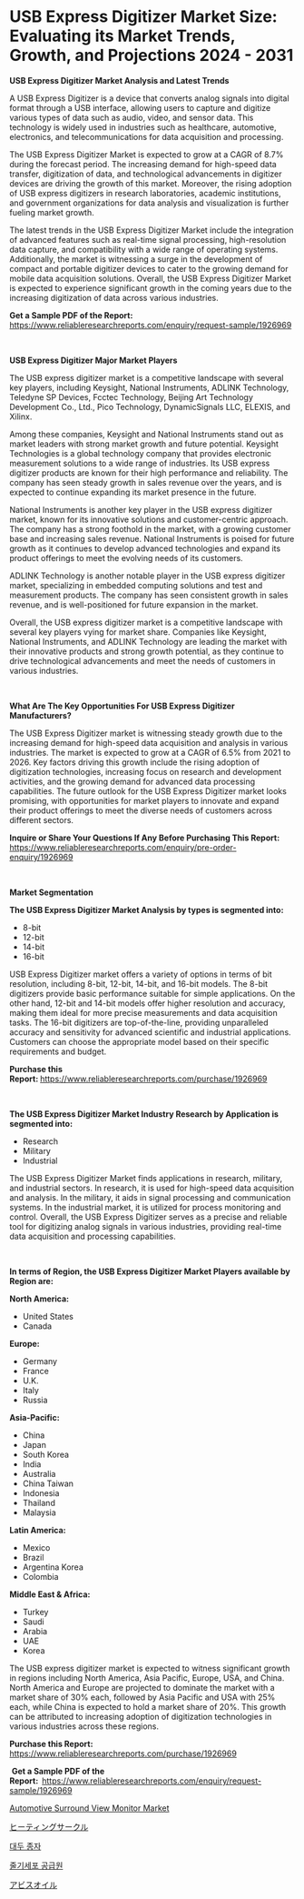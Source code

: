 <p><h1>USB Express Digitizer Market Size: Evaluating its Market Trends, Growth, and Projections 2024 - 2031</h1></p><p><strong>USB Express Digitizer Market Analysis and Latest Trends</strong></p>
<p><p>A USB Express Digitizer is a device that converts analog signals into digital format through a USB interface, allowing users to capture and digitize various types of data such as audio, video, and sensor data. This technology is widely used in industries such as healthcare, automotive, electronics, and telecommunications for data acquisition and processing.</p><p>The USB Express Digitizer Market is expected to grow at a CAGR of 8.7% during the forecast period. The increasing demand for high-speed data transfer, digitization of data, and technological advancements in digitizer devices are driving the growth of this market. Moreover, the rising adoption of USB express digitizers in research laboratories, academic institutions, and government organizations for data analysis and visualization is further fueling market growth.</p><p>The latest trends in the USB Express Digitizer Market include the integration of advanced features such as real-time signal processing, high-resolution data capture, and compatibility with a wide range of operating systems. Additionally, the market is witnessing a surge in the development of compact and portable digitizer devices to cater to the growing demand for mobile data acquisition solutions. Overall, the USB Express Digitizer Market is expected to experience significant growth in the coming years due to the increasing digitization of data across various industries.</p></p>
<p><strong>Get a Sample PDF of the Report:&nbsp;</strong> <a href="https://www.reliableresearchreports.com/enquiry/request-sample/1926969">https://www.reliableresearchreports.com/enquiry/request-sample/1926969</a></p>
<p>&nbsp;</p>
<p><strong>USB Express Digitizer Major Market Players</strong></p>
<p><p>The USB express digitizer market is a competitive landscape with several key players, including Keysight, National Instruments, ADLINK Technology, Teledyne SP Devices, Fcctec Technology, Beijing Art Technology Development Co., Ltd., Pico Technology, DynamicSignals LLC, ELEXIS, and Xilinx. </p><p>Among these companies, Keysight and National Instruments stand out as market leaders with strong market growth and future potential. Keysight Technologies is a global technology company that provides electronic measurement solutions to a wide range of industries. Its USB express digitizer products are known for their high performance and reliability. The company has seen steady growth in sales revenue over the years, and is expected to continue expanding its market presence in the future.</p><p>National Instruments is another key player in the USB express digitizer market, known for its innovative solutions and customer-centric approach. The company has a strong foothold in the market, with a growing customer base and increasing sales revenue. National Instruments is poised for future growth as it continues to develop advanced technologies and expand its product offerings to meet the evolving needs of its customers.</p><p>ADLINK Technology is another notable player in the USB express digitizer market, specializing in embedded computing solutions and test and measurement products. The company has seen consistent growth in sales revenue, and is well-positioned for future expansion in the market.</p><p>Overall, the USB express digitizer market is a competitive landscape with several key players vying for market share. Companies like Keysight, National Instruments, and ADLINK Technology are leading the market with their innovative products and strong growth potential, as they continue to drive technological advancements and meet the needs of customers in various industries.</p></p>
<p>&nbsp;</p>
<p><strong>What Are The Key Opportunities For USB Express Digitizer Manufacturers?</strong></p>
<p><p>The USB Express Digitizer market is witnessing steady growth due to the increasing demand for high-speed data acquisition and analysis in various industries. The market is expected to grow at a CAGR of 6.5% from 2021 to 2026. Key factors driving this growth include the rising adoption of digitization technologies, increasing focus on research and development activities, and the growing demand for advanced data processing capabilities. The future outlook for the USB Express Digitizer market looks promising, with opportunities for market players to innovate and expand their product offerings to meet the diverse needs of customers across different sectors.</p></p>
<p><strong>Inquire or Share Your Questions If Any Before Purchasing This Report:</strong> <a href="https://www.reliableresearchreports.com/enquiry/pre-order-enquiry/1926969">https://www.reliableresearchreports.com/enquiry/pre-order-enquiry/1926969</a></p>
<p>&nbsp;</p>
<p><strong>Market Segmentation</strong></p>
<p><strong>The USB Express Digitizer Market Analysis by types is segmented into:</strong></p>
<p><ul><li>8-bit</li><li>12-bit</li><li>14-bit</li><li>16-bit</li></ul></p>
<p><p>USB Express Digitizer market offers a variety of options in terms of bit resolution, including 8-bit, 12-bit, 14-bit, and 16-bit models. The 8-bit digitizers provide basic performance suitable for simple applications. On the other hand, 12-bit and 14-bit models offer higher resolution and accuracy, making them ideal for more precise measurements and data acquisition tasks. The 16-bit digitizers are top-of-the-line, providing unparalleled accuracy and sensitivity for advanced scientific and industrial applications. Customers can choose the appropriate model based on their specific requirements and budget.</p></p>
<p><strong>Purchase this Report:&nbsp;</strong><a href="https://www.reliableresearchreports.com/purchase/1926969">https://www.reliableresearchreports.com/purchase/1926969</a></p>
<p>&nbsp;</p>
<p><strong>The USB Express Digitizer Market Industry Research by Application is segmented into:</strong></p>
<p><ul><li>Research</li><li>Military</li><li>Industrial</li></ul></p>
<p><p>The USB Express Digitizer Market finds applications in research, military, and industrial sectors. In research, it is used for high-speed data acquisition and analysis. In the military, it aids in signal processing and communication systems. In the industrial market, it is utilized for process monitoring and control. Overall, the USB Express Digitizer serves as a precise and reliable tool for digitizing analog signals in various industries, providing real-time data acquisition and processing capabilities.</p></p>
<p>&nbsp;</p>
<p><strong>In terms of Region, the USB Express Digitizer Market Players available by Region are:</strong></p>
<p>
    <p> <strong> North America: </strong>
        <ul>
            <li>United States</li>
            <li>Canada</li>
        </ul>
        </p> 
    <p> <strong> Europe: </strong>
        <ul>
            <li>Germany</li>
            <li>France</li>
            <li>U.K.</li>
            <li>Italy</li>
            <li>Russia</li>
        </ul>
        </p> 
    <p> <strong> Asia-Pacific: </strong>
        <ul>
            <li>China</li>
            <li>Japan</li>
            <li>South Korea</li>
            <li>India</li>
            <li>Australia</li>
            <li>China Taiwan</li>
            <li>Indonesia</li>
            <li>Thailand</li>
            <li>Malaysia</li>
        </ul>
        </p> 
    <p> <strong> Latin America: </strong>
        <ul>
            <li>Mexico</li>
            <li>Brazil</li>
            <li>Argentina Korea</li>
            <li>Colombia</li>
        </ul>
        </p> 
    <p> <strong> Middle East & Africa: </strong>
        <ul>
            <li>Turkey</li>
            <li>Saudi</li>
            <li>Arabia</li>
            <li>UAE</li>
            <li>Korea</li>
        </ul>
    </p>
    </p>
<p><p>The USB express digitizer market is expected to witness significant growth in regions including North America, Asia Pacific, Europe, USA, and China. North America and Europe are projected to dominate the market with a market share of 30% each, followed by Asia Pacific and USA with 25% each, while China is expected to hold a market share of 20%. This growth can be attributed to increasing adoption of digitization technologies in various industries across these regions.</p></p>
<p><strong>Purchase this Report: </strong><a href="https://www.reliableresearchreports.com/purchase/1926969">https://www.reliableresearchreports.com/purchase/1926969</a></p>
<p>&nbsp;<strong>Get a Sample PDF of the Report:&nbsp;&nbsp;</strong><a href="https://www.reliableresearchreports.com/enquiry/request-sample/1926969">https://www.reliableresearchreports.com/enquiry/request-sample/1926969</a></p>
<p><strong></strong></p>
<p><p><a href="https://military-diascia-e68.notion.site/Automotive-Surround-View-Monitor-Market-Size-Market-Share-and-Global-Market-Analysis-Report-2024--a5724d633a9c4152af01b5ef787a7a13">Automotive Surround View Monitor Market</a></p><p><a href="https://medium.com/@lubmix/%E6%9A%96%E6%88%BF%E3%82%B5%E3%83%BC%E3%82%AF%E3%83%AB%E5%B8%82%E5%A0%B4%E3%81%AE%E5%88%86%E6%9E%90%E3%81%A82024%E5%B9%B4%E3%81%8B%E3%82%892031%E5%B9%B4%E3%81%AE%E4%BA%88%E6%B8%AC%E3%81%95%E3%82%8C%E3%82%8B%E8%A6%8F%E6%A8%A1-a6222de10fa6">ヒーティングサークル</a></p><p><a href="https://medium.com/@ivatkmkqnybaev9/%EC%BD%A9-%EC%94%A8%EC%95%97-%EC%8B%9C%EC%9E%A5%EC%9D%80-%EC%8B%9C%EC%9E%A5-%EC%A0%90%EC%9C%A0%EC%9C%A8-%ED%81%AC%EA%B8%B0-%EB%B0%8F-2031%EB%85%84%EA%B9%8C%EC%A7%80-%EC%98%88%EC%B8%A1%EB%90%9C-%EC%98%88%EC%83%81%EC%97%90-%EC%A4%91%EC%A0%90%EC%9D%84-%EB%91%A1%EB%8B%88%EB%8B%A4-5b84dcff92f6">대두 종자</a></p><p><a href="https://medium.com/@ivatkmkqnybaev9/%EC%A4%84%EA%B8%B0-%EC%84%B8%ED%8F%AC-%EC%9B%90%EC%B2%9C-%EC%8B%9C%EC%9E%A5-%EA%B7%9C%EB%AA%A8-cagr-%EC%B6%94%EC%84%B8-2024-2030-d6aafb38373a">줄기세포 공급원</a></p><p><a href="https://medium.com/@lubmix/%E3%82%A2%E3%83%93%E3%82%A8%E3%82%B9%E3%82%AA%E3%82%A4%E3%83%AB%E3%81%AE%E5%B8%82%E5%A0%B4%E8%A6%8F%E6%A8%A1%E3%81%A8%E5%B8%82%E5%A0%B4%E5%8B%95%E5%90%91-2024%E5%B9%B4%E3%81%8B%E3%82%892031%E5%B9%B4%E3%81%BE%E3%81%A7%E3%81%AE%E5%AE%8C%E5%85%A8%E3%81%AA%E6%A5%AD%E7%95%8C%E6%A6%82%E8%A6%81-ba9cd3b1c458">アビスオイル</a></p></p>